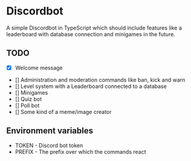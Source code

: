 # Discordbot

A simple Discordbot in TypeScript which should include features like a leaderboard with database connection and minigames in the future.

## TODO

* [x] Welcome message
* [] Administration and moderation commands like ban, kick and warn
* [] Level system with a Leaderboard connected to a database
* [] Minigames
* [] Quiz bot
* [] Poll bot
* [] Some kind of a meme/image creator

## Environment variables

- TOKEN - Discord bot token
- PREFIX - The prefix over which the commands react
